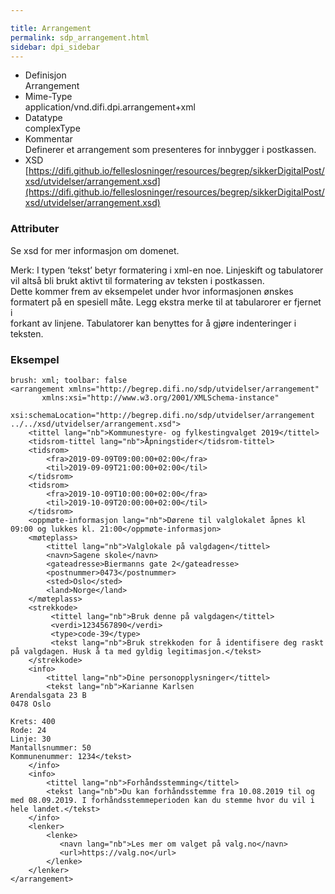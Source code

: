 ```yaml
---

title: Arrangement  
permalink: sdp_arrangement.html
sidebar: dpi_sidebar
---
```


  - Definisjon  
    Arrangement
  - Mime-Type  
    application/vnd.difi.dpi.arrangement+xml
  - Datatype  
    complexType
  - Kommentar  
    Definerer et arrangement som presenteres for innbygger i postkassen.
  - XSD  
    [https://difi.github.io/felleslosninger/resources/begrep/sikkerDigitalPost/xsd/utvidelser/arrangement.xsd](https://difi.github.io/felleslosninger/resources/begrep/sikkerDigitalPost/xsd/utvidelser/arrangement.xsd)

### Attributer  
Se xsd for mer informasjon om domenet.

Merk: I typen ‘tekst’ betyr formatering i xml-en noe. Linjeskift og
tabulatorer vil altså bli brukt aktivt til formatering av teksten i
postkassen.  
Dette kommer frem av eksempelet under hvor informasjonen ønskes
formatert på en spesiell måte. Legg ekstra merke til at tabularorer er
fjernet i  
forkant av linjene. Tabulatorer kan benyttes for å gjøre indenteringer i
teksten.

### Eksempel

``` 
brush: xml; toolbar: false
<arrangement xmlns="http://begrep.difi.no/sdp/utvidelser/arrangement"
       xmlns:xsi="http://www.w3.org/2001/XMLSchema-instance"
       xsi:schemaLocation="http://begrep.difi.no/sdp/utvidelser/arrangement ../../xsd/utvidelser/arrangement.xsd">
    <tittel lang="nb">Kommunestyre- og fylkestingvalget 2019</tittel>
    <tidsrom-tittel lang="nb">Åpningstider</tidsrom-tittel>
    <tidsrom>
        <fra>2019-09-09T09:00:00+02:00</fra>
        <til>2019-09-09T21:00:00+02:00</til>
    </tidsrom>
    <tidsrom>
        <fra>2019-10-09T10:00:00+02:00</fra>
        <til>2019-10-09T20:00:00+02:00</til>
    </tidsrom>
    <oppmøte-informasjon lang="nb">Dørene til valglokalet åpnes kl 09:00 og lukkes kl. 21:00</oppmøte-informasjon>
    <møteplass>
        <tittel lang="nb">Valglokale på valgdagen</tittel>
        <navn>Sagene skole</navn>
        <gateadresse>Biermanns gate 2</gateadresse>
        <postnummer>0473</postnummer>
        <sted>Oslo</sted>
        <land>Norge</land>
    </møteplass>
    <strekkode>
         <tittel lang="nb">Bruk denne på valgdagen</tittel>
         <verdi>1234567890</verdi>
         <type>code-39</type>
         <tekst lang="nb">Bruk strekkoden for å identifisere deg raskt på valgdagen. Husk å ta med gyldig legitimasjon.</tekst>
    </strekkode>
    <info>
        <tittel lang="nb">Dine personopplysninger</tittel>
        <tekst lang="nb">Karianne Karlsen
Arendalsgata 23 B
0478 Oslo

Krets: 400
Rode: 24
Linje: 30
Mantallsnummer: 50
Kommunenummer: 1234</tekst>
    </info>
    <info>
        <tittel lang="nb">Forhåndsstemming</tittel>
        <tekst lang="nb">Du kan forhåndsstemme fra 10.08.2019 til og med 08.09.2019. I forhåndsstemmeperioden kan du stemme hvor du vil i hele landet.</tekst>
    </info>
    <lenker>
        <lenke>
           <navn lang="nb">Les mer om valget på valg.no</navn>
           <url>https://valg.no</url>
        </lenke>
    </lenker>
</arrangement>
```
